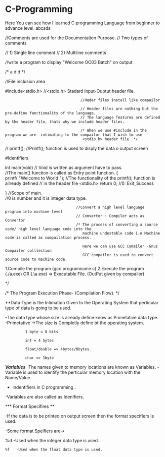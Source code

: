 # C-Programming
Here You can see how I learned C programming Language from beginner to advance level.
abcsds

//Comments are used for the Documentation Purpose.
// Two types of comments

// 1) Single line comment
// 2) Multiline comments



//write a program to display "Welcome OC03 Batch" on output


/* a
d
d
*/


//File inclusion area

#include<stdio.h>                     //<stdio.h>  Stadard Input-Ouptut header file.

                                      //Heder files install like compailor

                                      // Header files are nothing but the pre-define functionality of the language.
                                      // The language features are defined by the header file, thats why we include header files.

                                      /* When we use #include in the program we are  intimating to the compailor that I wish to use 
                                       <stdio.h> header file. */

  // printf();                          //Printf(); function is used to disply the data o output screen
  
  
  
 #Identifiers



  int main(void)                    // Void is written as argument have to pass.   
                                    //The main() function  is called as Entry point function.
  {                               
  printf( "Welcome to World ");     //The functionality of the printf(); function is allready defined
                                    // in the header file <stdio.h>
  return 0;                         //0: Exit_Success    
 
  }                                 //Scope of main.   
                                    //0 is number and it is integer  data type.           

                                    //Convert a high level language program into machine level
                                    // Convertor : Compiler acts as Convertor
                                    /* The process of converting a source code/ high level language code into the 
                                       machine undestable code i.e Machine code is called as compailation process.

                                       Here we can use GCC Comailer -Gnus Compailer colllection 
                                       GCC compailer is used to convert source code to machine code.


   1.Compile the program (gcc programname.c)
   2.Execute the program (./a.exe)  OR (.\a.exe) => Executable File. (OutPut given by compailor) 


*/

/*  The Program Execution Phase- (Compilation Flow). */

**Data Type is the Intimation Given to the Operating System that perticular type of data is going to be used.

-The data type whose size is already define know as Primetative data type.
-Primetative ->The size is Completly define bt the operating system.


             1 byte = 8 bits
             
             int = 4 bytes
             
             float/double => 4bytes/8bytes.
             
             char => 1byte
             
             
             
 
***Variables***
-The names given to memory locations are known as Variables.
-Variable is used to identify the perticular memory location with the Name/Value.


* Indentifiers in C programming .

-Variables are also called as Idenifiers.


*** Format Specifires **

-If the data is to be printed on output screen then the format specifiers is used.

-Some format Speifiers are->

   %d   -Used when the integer data type is used.
   
    %f   -Used when the float data type is used.
   
   
  


    


